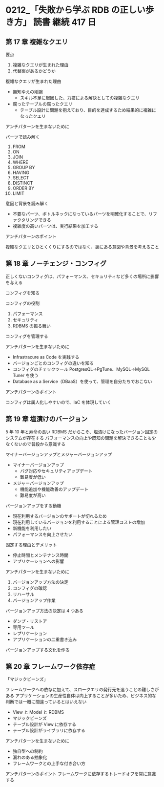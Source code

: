 # 0212\_「失敗から学ぶ RDB の正しい歩き方」 読書 継続 417 日

## 第 17 章 複雑なクエリ

要点

1. 複雑なクエリが生まれた理由
2. 代替案があるかどうか

複雑なクエリが生まれた理由

- 無知ゆえの剛腕
  - スキル不足に起因した、力技による解決としての複雑なクエリ
- 腐ったテーブルの腐ったクエリ
  - テーブル設計に問題を抱えており、目的を達成するため結果的に複雑になったクエリ

アンチパターンを生まないために

パーツで読み解く

1. FROM
2. ON
3. JOIN
4. WHERE
5. GROUP BY
6. HAVING
7. SELECT
8. DISTINCT
9. ORDER BY
10. LIMIT

意図と背景を読み解く

- 不要なパーツ、ボトルネックになっているパーツを明確化することで、リファクタリングできる
- 複雑度の高いパーツは、実行結果を加工する

アンチパターンのポイント

複雑なクエリとひとくくりにするのではなく、裏にある意図や背景を考えること

## 第 18 章 ノーチェンジ・コンフィグ

正しくないコンフィグは、パフォーマンス、セキュリティなど多くの場所に影響を与える

コンフィグを知る

コンフィグの役割

1. パフォーマンス
2. セキュリティ
3. RDBMS の振る舞い

コンフィグを管理する

アンチパターンを生まないために

- Infrastracure as Code を実践する
- バージョンごとのコンフィグの違いを知る
- コンフィグのチェックツール PostgresQL->PgTune、MySQL->MySQL Tuner を使う
- Database as a Service（DBaaS）を使って、管理を自分たちでおこない

アンチパターンのポイント

コンフィグは属人化しやすいので、IaC を体現していく

## 第 19 章 塩漬けのバージョン

5 年 10 年と寿命の長い RDBMS だからこそ、塩漬けになったバージョン固定のシステムが存在する
パフォーマンスの向上や既知の問題を解決できることも少なくないので普段から意識する

マイナーバージョンアップとメジャーバージョンアップ

- マイナーバージョンアップ
  - バグ対応やセキュリティアップデート
  - 難易度が低い
- メジャーバージョンアップ
  - 機能追加や機能改善のアップデート
  - 難易度が高い

バージョンアップをする動機

- 現在利用するバージョンのサポートが切れるため
- 現在利用しているバージョンを利用することによる管理コストの増加
- 新機能を利用したい
- パフォーマンスを向上させたい

固定する理由とデメリット

- 停止時間とメンテナンス時間
- アプリケーションへの影響

アンチパターンを生まないために

1. バージョンアップ方法の決定
2. コンフィグの確認
3. リハーサル
4. バージョンアップ作業

バージョンアップ方法の決定は 4 つある

- ダンプ・リストア
- 専用ツール
- レプリケーション
- アプリケーションの二重書き込み

バージョンアップする文化を作る

## 第 20 章 フレームワーク依存症

「マジックビーンズ」

フレームワークへの依存に加えて、スロークエリの発行元を追うことの難しさがある
アプリケーションの生産性自体は向上することが多いため、ビジネス的な判断では一概に間違っているとはいえない

- View と Model と RDBMS
- マジックビーンズ
- テーブル設計が View に依存する
- テーブル設計がライブラリに依存する

アンチパターンを生まないために

- 独自型への制約
- 漏れのある抽象化
- フレームワークとの上手な付き合い方

アンチパターンのポイント
フレームワークに依存するトレードオフを常に意識する
